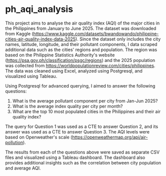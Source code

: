 # ph_aqi_analysis

This project aims to analyse the air quality index (AQI) of the major cities in the Philippines from January to June 2025. The dataset was downloaded from Kaggle (https://www.kaggle.com/datasets/bwandowando/philippine-cities-air-quality-index-data-2025). Since the dataset only includes the city names, latitude, longitude, and their pollutant components, I data scraped additional data such as the cities' regions and population. The region was based on the Philippine Statistics Authority's website (https://psa.gov.ph/classification/psgc/regions) and the 2025 population was collected from https://worldpopulationreview.com/cities/philippines. The data was cleaned using Excel, analyzed using Postgresql, and visualized using Tableau.

Using Postgresql for advanced querying, I aimed to answer the following questions:
  1. What is the average pollutant component per city from Jan-Jun 2025?
  2. What is the average index quality per city per month?
  3. What are the top 10 most populated cities in the Philippines and their air quality index?

The query for Question 1 was used as a CTE to answer Question 2, and its answer was used as a CTE to answer Question 3. The AQI levels were based on Openweather's scale (https://openweathermap.org/api/air-pollution).

The results from each of the questions above were saved as separate CSV files and visualized using a Tableau dashboard. The dashboard also provides additional insights such as the correlation between city population and average AQI.
